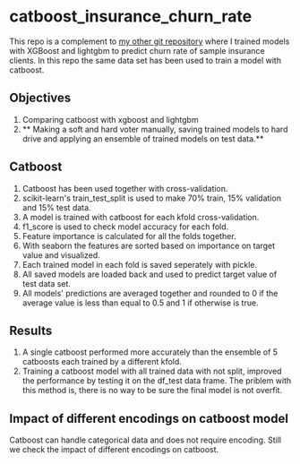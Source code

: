 # catboost_insurance_churn_rate

This repo is a complement to [my other git repository](https://github.com/ErfanEbrahimiBazaz/boosting_methods_insurance_dataset) where I trained models with XGBoost and lightgbm to predict churn rate of sample insurance clients. In this repo the same data set has been used to train a model with catboost.

## Objectives

1. Comparing catboost with xgboost and lightgbm
2. ** Making a soft and hard voter manually, saving trained models to hard drive and applying an ensemble of trained models on test data.** 

## Catboost

1. Catboost has been used together with cross-validation.
2. scikit-learn's train_test_split is used to make 70% train, 15% validation and 15% test data. 
3. A model is trained with catboost for each kfold cross-validation.
4. f1_score is used to check model accuracy for each fold.
5. Feature importance is calculated for all the folds together.
6. With seaborn the features are sorted based on importance on target value and visualized.
7. Each trained model in each fold is saved seperately with pickle.
8. All saved models are loaded back and used to predict target value of test data set.
9. All models' predictions are averaged together and rounded to 0 if the average value is less than equal to 0.5 and 1 if otherwise is true.

## Results

1. A single catboost performed more accurately than the ensemble of 5 catboosts each trained by a different kfold.
2. Training a catboost model with all trained data with not split, improved the performance by testing it on the df_test data frame. The priblem with this method is, there is no way to be sure the final model is not overfit.

## Impact of different encodings on catboost model

Catboost can handle categorical data and does not require encoding. Still we check the impact of different encodings on catboost.